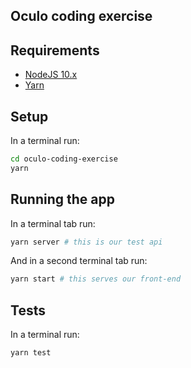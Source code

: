 ## Oculo coding exercise

## Requirements

- [NodeJS 10.x](https://nodejs.org/en/)
- [Yarn](https://yarnpkg.com/lang/en/docs/install/)

## Setup

In a terminal run:

```bash
cd oculo-coding-exercise
yarn
```

## Running the app

In a terminal tab run:

```bash
yarn server # this is our test api
```

And in a second terminal tab run:

```bash
yarn start # this serves our front-end
```

## Tests

In a terminal run:

```bash
yarn test
```
